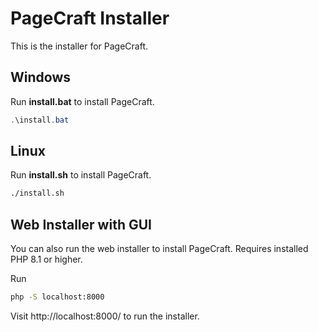 # PageCraft Installer

This is the installer for PageCraft.

## Windows

Run **install.bat** to install PageCraft.

```powershell
.\install.bat
```

## Linux

Run **install.sh** to install PageCraft.

```bash
./install.sh
```

## Web Installer with GUI

You can also run the web installer to install PageCraft. Requires installed PHP 8.1 or higher.

Run

```bash
php -S localhost:8000
```

Visit http://localhost:8000/ to run the installer.
